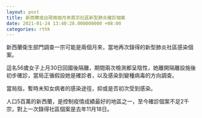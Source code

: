 ```yaml
---
layout: post
title: 新西蘭或出現兩個月來首宗社區新型肺炎確診個案
date: 2021-01-24 13:40:28.000000000 +08:00
categories: rthk
---
```


新西蘭衛生部門調查一宗可能是兩個月來，當地再次錄得的新型肺炎社區感染個案。

這名56歲女子上月30日回國後隔離，期間兩次檢測都呈陰性，她離開隔離設施後初步確診，當局正循假設她是確診者，以及感染到變種病毒的方向調查。

當局指，暫時未知女病者的感染途徑，抑或是否初次受到感染。

人口5百萬的新西蘭，是控制疫情成績最好的地區之一，至今確診個案不足2千宗，對上一次錄得社區個案是去年11月18日。
